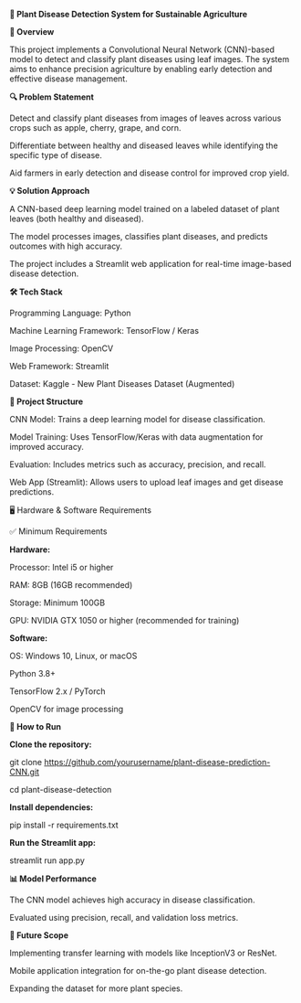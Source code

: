**🌿 Plant Disease Detection System for Sustainable Agriculture**


**📌 Overview**

This project implements a Convolutional Neural Network (CNN)-based model to detect and classify plant diseases using leaf images. The system aims to enhance precision agriculture by enabling early detection and effective disease management.


**🔍 Problem Statement**

Detect and classify plant diseases from images of leaves across various crops such as apple, cherry, grape, and corn.

Differentiate between healthy and diseased leaves while identifying the specific type of disease.

Aid farmers in early detection and disease control for improved crop yield.


**💡 Solution Approach**

A CNN-based deep learning model trained on a labeled dataset of plant leaves (both healthy and diseased).

The model processes images, classifies plant diseases, and predicts outcomes with high accuracy.

The project includes a Streamlit web application for real-time image-based disease detection.


**🛠️ Tech Stack**

Programming Language: Python

Machine Learning Framework: TensorFlow / Keras

Image Processing: OpenCV

Web Framework: Streamlit

Dataset: Kaggle - New Plant Diseases Dataset (Augmented)


**📂 Project Structure**

CNN Model: Trains a deep learning model for disease classification.

Model Training: Uses TensorFlow/Keras with data augmentation for improved accuracy.

Evaluation: Includes metrics such as accuracy, precision, and recall.

Web App (Streamlit): Allows users to upload leaf images and get disease predictions.

🖥️ Hardware & Software Requirements

✅ Minimum Requirements

**Hardware:**

Processor: Intel i5 or higher

RAM: 8GB (16GB recommended)

Storage: Minimum 100GB

GPU: NVIDIA GTX 1050 or higher (recommended for training)

**Software:**

OS: Windows 10, Linux, or macOS

Python 3.8+

TensorFlow 2.x / PyTorch

OpenCV for image processing


**🚀 How to Run**

**Clone the repository:**

git clone https://github.com/yourusername/plant-disease-prediction-CNN.git

cd plant-disease-detection

**Install dependencies:**

pip install -r requirements.txt

**Run the Streamlit app:**

streamlit run app.py

**📊 Model Performance**

The CNN model achieves high accuracy in disease classification.

Evaluated using precision, recall, and validation loss metrics.

**🎯 Future Scope**

Implementing transfer learning with models like InceptionV3 or ResNet.

Mobile application integration for on-the-go plant disease detection.

Expanding the dataset for more plant species.
